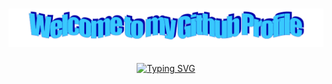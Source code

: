 <h1 align="center">
    <img src="images/welcome.png" alt="welcome" />
</h1>

<div align="center">
    <a href="https://git.io/typing-svg"><img src="https://readme-typing-svg.demolab.com?font=Fira+Code&weight=700&size=32&duration=2500&pause=2500&color=ec9bad&center=true&vCenter=true&random=false&width=800&lines=%E2%9C%A8+Hi%2C+I'm+Raingrain!+%E2%9C%A8" alt="Typing SVG" /></a>
</div>
